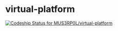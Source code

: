 # virtual-platform

[ ![Codeship Status for MUS3RP0L/virtual-platform](https://app.codeship.com/projects/e9ebd150-f593-0134-0f82-0a5ea9ee11c0/status?branch=master)](https://app.codeship.com/projects/210291)
